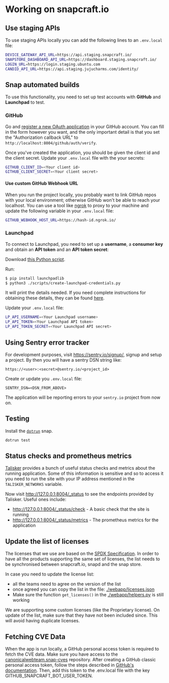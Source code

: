 
# Working on snapcraft.io

## Use staging APIs

To use staging APIs locally you can add the following lines to an `.env.local` file:

```bash
DEVICE_GATEWAY_API_URL=https://api.staging.snapcraft.io/
SNAPSTORE_DASHBOARD_API_URL=https://dashboard.staging.snapcraft.io/
LOGIN_URL=https://login.staging.ubuntu.com
CANDID_API_URL=https://api.staging.jujucharms.com/identity/
```

## Snap automated builds

To use this functionality, you need to set up test accounts with **GitHub** and **Launchpad** to test.

### GitHub

Go and [register a new OAuth application](https://github.com/settings/applications/new) in your GitHub account. You can fill in the form however you want, and the only important detail is that you set the "Authorization callback URL" to `http://localhost:8004/github/auth/verify`.

Once you've created the application, you should be given the client id and the client secret. Update your `.env.local` file with the your secrets:

```bash
GITHUB_CLIENT_ID=<Your client id>
GITHUB_CLIENT_SECRET=<Your client secret>
```

#### Use custom GitHub Webhook URL

When you run the project locally, you probably want to link GitHub repos with your local environment; otherwise GitHub won't be able to reach your localhost. You can use a tool like [ngrok](https://ngrok.com/) to proxy to your machine and update the following variable in your `.env.local` file:

```bash
GITHUB_WEBHOOK_HOST_URL=https://hash-id.ngrok.io/
```

### Launchpad

To connect to Launchpad, you need to set up a **username**, a **consumer key** and obtain an **API token** and an **API token secret**:

Download [this Python script](https://github.com/canonical-web-and-design/build.snapcraft.io/blob/master/scripts/create-launchpad-credentials).

Run:

```bash
$ pip install launchpadlib
$ python3 ./scripts/create-launchpad-credentials.py
```

It will print the details needed. If you need complete instructions for obtaining these details, they can be found [here](https://help.launchpad.net/API/SigningRequests).

Update your `.env.local` file:

```bash
LP_API_USERNAME=<Your Launchpad username>
LP_API_TOKEN=<Your Launchpad API token>
LP_API_TOKEN_SECRET=<Your Launchpad API secret>
```

## Using Sentry error tracker

For development purposes, visit https://sentry.io/signup/, signup and setup a project. By then you will have a sentry DSN string like:

```
https://<user>:<secret>@sentry.io/<project_id>
```

Create or update you `.env.local` file:

```
SENTRY_DSN=<DSN_FROM_ABOVE>
```

The application will be reporting errors to your `sentry.io` project from now on.

## Testing

Install the [`dotrun`](https://snapcraft.io/dotrun) snap.

``` bash
dotrun test
```

## Status checks and prometheus metrics

[Talisker](https://talisker.readthedocs.io/en/latest/) provides a bunch of useful status checks and metrics about the running application. Some of this information is sensitive and so to access it you need to run the site with your IP address mentioned in the `TALISKER_NETWORKS` variable.

Now visit http://127.0.0.1:8004/_status to see the endpoints provided by Talisker. Useful ones include:

- http://127.0.0.1:8004/_status/check - A basic check that the site is running
- http://127.0.0.1:8004/_status/metrics - The prometheus metrics for the application

## Update the list of licenses

The licenses that we use are based on the [SPDX Specification](https://spdx.github.io/license-list-data/). In order to have all the products supporting the same set of licenses, the list needs to be synchronised between snapcraft.io, snapd and the snap store.

In case you need to update the license list:
- all the teams need to agree on the version of the list
- once agreed you can copy the list in the file: [./webapp/licenses.json](./webapp/licenses.json)
- Make sure the function `get_licenses()` in the [./webapp/helpers.py](./webapp/helpers.py) is still working

We are supporting some custom licenses (like the Proprietary license). On update of the list, make sure that they have not been included since. This will avoid having duplicate licenses.


## Fetching CVE Data
When the app is run locally, a GitHub personal access token is required to fetch the CVE data. Make sure you have access to the [canonicalwebteam.snap-cves](https://github.com/canonical/canonicalwebteam.snap-cves) repository. After creating a GitHub classic personal access token, follow the steps described in [GitHub's documentation](https://docs.github.com/en/authentication/keeping-your-account-and-data-secure/managing-your-personal-access-tokens#personal-access-tokens-classic).
Then, add this token to the .env.local file with the key GITHUB_SNAPCRAFT_BOT_USER_TOKEN.

